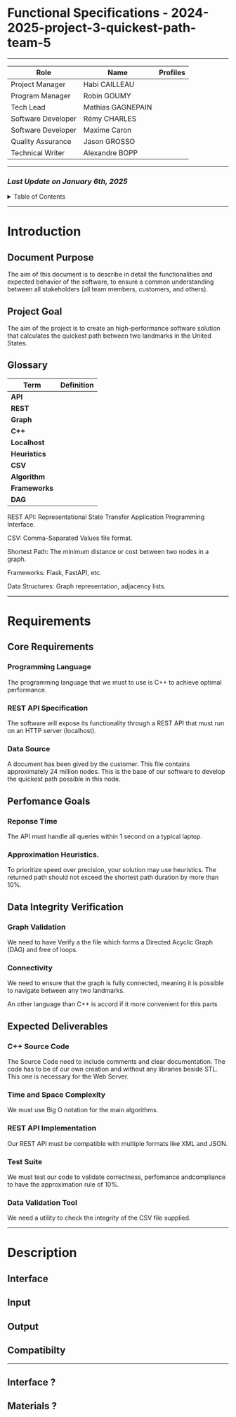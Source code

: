 #  **Functional Specifications - 2024-2025-project-3-quickest-path-team-5**

---

| Role | Name | Profiles
|---|---|---|
| Project Manager       | Habi CAILLEAU       |
| Program Manager       | Robin GOUMY         |
| Tech Lead             | Mathias GAGNEPAIN   |
| Software Developer    | Rémy CHARLES        |
| Software Developer    | Maxime Caron        |
| Quality Assurance     | Jason GROSSO        |
| Technical Writer      | Alexandre BOPP      |

---

### *Last Update on January 6th, 2025*


<details>

<summary>Table of Contents</summary>

- [**Functional Specifications - 2024-2025-project-3-quickest-path-team-5**](#functional-specifications---2024-2025-project-3-quickest-path-team-5)
    - [*Last Update on January 6th, 2025*](#last-update-on-january-6th-2025)
- [Introduction](#introduction)
  - [Document Purpose](#document-purpose)
  - [Project Goal](#project-goal)
  - [Glossary](#glossary)
- [Requirements](#requirements)
  - [Core Requirements](#core-requirements)
    - [Programming Language](#programming-language)
    - [REST API Specification](#rest-api-specification)
    - [Data Source](#data-source)
  - [Perfomance Goals](#perfomance-goals)
    - [Reponse Time](#reponse-time)
    - [Approximation Heuristics.](#approximation-heuristics)
  - [Data Integrity Verification](#data-integrity-verification)
    - [Graph Validation](#graph-validation)
    - [Connectivity](#connectivity)
  - [Expected Deliverables](#expected-deliverables)
    - [C++ Source Code](#c-source-code)
    - [Time and Space Complexity](#time-and-space-complexity)
    - [REST API Implementation](#rest-api-implementation)
    - [Test Suite](#test-suite)
    - [Data Validation Tool](#data-validation-tool)
- [Description](#description)
  - [Interface](#interface)
  - [Input](#input)
  - [Output](#output)
  - [Compatibilty](#compatibilty)
  - [Interface ?](#interface-)
  - [Materials ?](#materials-)


</details>


--- 

# Introduction 



## Document Purpose

The aim of this document is to describe in detail the functionalities and expected behavior of the software, to ensure a common understanding between all stakeholders (all team members, customers, and others).
  

## Project Goal 

The aim of the project is to create an high-performance software solution that calculates the quickest path 
between two landmarks in the United States. 

## Glossary
| Term               | Definition  |
|--------------------|-------------|
| **API**          | |
| **REST**          | |
| **Graph**          | |
| **C++**          | |
| **Localhost**          | |
| **Heuristics**          | |
| **CSV**          | |
| **Algorithm**          | |
| **Frameworks**          | |
| **DAG**          | |

REST API: Representational State Transfer Application Programming Interface.

CSV: Comma-Separated Values file format.

Shortest Path: The minimum distance or cost between two nodes in a graph.

Frameworks: Flask, FastAPI, etc.

Data Structures: Graph representation, adjacency lists.

--- 

# Requirements 

## Core Requirements

### Programming Language

The programming language that we must to use is C++ to achieve optimal performance. 

### REST API Specification

The software will expose its functionality through a REST API that must run on an HTTP server (localhost). 

### Data Source

A document has been gived by the customer. This file contains approximately 24 million nodes. This is the base of our software to develop the quickest path possible in this node.   

## Perfomance Goals

### Reponse Time 

The API must handle all queries within 1 second on a typical laptop.

### Approximation Heuristics. 

To prioritize speed over precision, your solution may use 
heuristics. The returned path should not exceed the shortest path duration by more than 
10%. 

## Data Integrity Verification 

### Graph Validation 

We need to have Verify a the file which forms a Directed Acyclic Graph (DAG) and free of loops. 

### Connectivity 

We need to ensure that the graph is fully connected, meaning it is possible to navigate between any two landmarks.

An other language than C++ is accord if it more convenient for this parts

## Expected Deliverables

### C++ Source Code 

The Source Code need to include comments and clear documentation. The code has to be of our own creation and without any libraries beside STL. This one is necessary for the Web Server. 

### Time and Space Complexity

We must use Big O notation for the main algorithms. 

### REST API Implementation 

Our REST API must be compatible with multiple formats like XML and JSON.

### Test Suite 

We must test our code to validate correctness, perfomance andcompliance to have  the approximation rule of 10%. 


### Data Validation Tool 

We need a utility to check the integrity of the CSV file supplied. 

---

# Description 

## Interface 

## Input 

## Output 

##  Compatibilty



---

## Interface ? 
## Materials ? 


